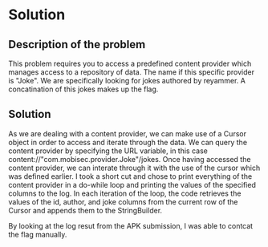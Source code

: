 # Solution

## Description of the problem

This problem requires you to access a predefined content provider which manages access to a
repository of data. The name if this specific provider is "Joke". We are specifically looking for
jokes authored by reyammer. A concatination of this jokes makes up the flag.

## Solution

As we are dealing with a content provider, we can make use of a Cursor object in order to access and
iterate through the data. We can query the content provider by specifying the URL variable, in this
case content://"com.mobisec.provider.Joke"/jokes. Once having accessed the content provider, we can
interate through it with the use of the cursor which was defined earlier. I took a short cut and
chose to print everything of the content provider in a do-while loop and printing the values of the
specified columns to the log. In each iteration of the loop, the code retrieves the values of the
id, author, and joke columns from the current row of the Cursor and appends them to the
StringBuilder.

By looking at the log resut from the APK submission, I was able to contcat the flag manually. 
